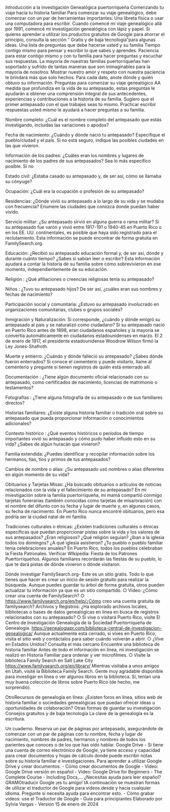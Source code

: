 Introducción a la investigación Genealógica puertorriqueña
Comenzando tu viaje hacia tu historia familiar
Para comenzar su viaje genealógico, debe comenzar con un par de herramientas
importantes:
Una libreta física o usar una computadora para escribir. Cuando comencé mi viaje genealógico allá por 1991, comencé mi investigación genealógica con lápiz y papel. Si quieres aprender a utilizar los productos gratuitos de Google para ahorrar el principio, consulta la sección “ Gratis y de baja tecnología”para algunas ideas.
Una lista de preguntas que debe hacerse usted y su familia
Tiempo contigo mismo para pensar y escribir lo que sabes y aprendes.
Paciencia para estar contigo mismo y con tu familia para hacer preguntas y escuchar sus respuestas. La mayoría de nuestras familias puertorriqueñas han soportado y sufrido de tantas maneras que son inimaginables para la mayoría de nosotros. Mostrar nuestro amor y respeto con nuestra paciencia le brindará más que solo hechos.
Para cada dato, anote dónde y quién obtuvo su información.
Preguntas para comenzar su viaje genealógico
AA medida que profundiza en la vida de su antepasado, estas preguntas le ayudarán a obtener una comprensión integral de sus antecedentes, experiencias y contribuciones a la historia de su familia. Sugiero que el primer antepasado con el que trabajes seas tú mismo. Practicar escribir respuestas usted mismo le ayudará a hacer preguntas a su familia.

Nombre completo: ¿Cuál es el nombre completo del antepasado que estás investigando, incluidas las variaciones o apodos?

Fecha de nacimiento: ¿Cuándo y dónde nació tu antepasado? Especifique el pueblo/ciudad y el país. Si no está seguro, indique las posibles ciudades en las que vivieron.

Información de los padres: ¿Cuáles eran los nombres y lugares de nacimiento de los padres de sus antepasados? Sea lo más específico posible. Si no

Estado civil: ¿Estaba casado su antepasado y, de ser así, cómo se llamaba su cónyuge?

Ocupación: ¿Cuál era la ocupación o profesión de su antepasado?

Residencias: ¿Dónde vivió su antepasado a lo largo de su vida y se mudaba con frecuencia? Enumere las ciudades que conozca donde puedan haber vivido.

Servicio militar: ¿Su antepasado sirvió en alguna guerra o rama militar? Si su antepasado fue varón y vivió entre 1917-191 o 1940-45 en Puerto Rico o en los EE. UU. continentales, es posible que haya sido registrado para el reclutamiento. Esta información se puede encontrar de forma gratuita en FamilySearch.org.

Educación: ¿Recibió su antepasado educación formal y, de ser así, dónde y durante cuánto tiempo? ¿Sabes si sabían leer o escribir? Esta información ayudará a contar la historia de su familia sobre cómo sobrevivieron en ese momento, independientemente de su educación.

Religión : ¿Qué afiliaciones o creencias religiosas tenía su antepasado?

Niños : ¿Tuvo su antepasado hijos? De ser así, ¿cuáles eran sus nombres y fechas de nacimiento?

Participación social y comunitaria: ¿Estuvo su antepasado involucrado en organizaciones comunitarias, clubes o grupos sociales?

Inmigración y Naturalización: Si corresponde, ¿cuándo y dónde emigró su antepasado al país y se naturalizó como ciudadano? Si su antepasado nació en Puerto Rico antes de 1898, eran ciudadanos españoles y la mayoría se convertía automáticamente en ciudadanos estadounidenses en marzo. El 2 de enero de 1917, el presidente estadounidense Woodrow Wilson firmó la Ley Jones-Shafroth.

Muerte y entierro: ¿Cuándo y dónde falleció su antepasado? ¿Sabes dónde fueron enterrados? Si conoce el cementerio y puede visitarlo, llame al cementerio y pregunte si tienen registros de quién está enterrado allí.

Documentación : ¿Tiene algún documento oficial relacionado con su antepasado, como certificados de nacimiento, licencias de matrimonio o testamentos?

Fotografías : ¿Tiene alguna fotografía de su antepasado o de sus familiares directos?

Historias familiares: ¿Existe alguna historia familiar o tradición oral sobre su antepasado que pueda proporcionar información o conocimientos adicionales?

Contexto histórico : ¿Qué eventos históricos o períodos de tiempo importantes vivió su antepasado y cómo pudo haber influido esto en su vida? ¿Sabes de algún huracán que vivieron?

Familia extendida: ¿Puedes identificar y recopilar información sobre los hermanos, tías, tíos y primos de tus antepasados?

Cambios de nombre o alias: ¿Su antepasado usó nombres o alias diferentes en algún momento de su vida?

Obituarios y Tarjetas Misas: ¿Ha buscado obituarios o artículos de noticias relacionados con la vida y el fallecimiento de su antepasado? En mi investigación sobre la familia puertorriqueña, mi mamá compartió conmigo tarjetas funerarias (también conocidas como tarjetas de misa/oración) con el nombre del difunto con su fecha y lugar de muerte y, en algunos casos, su fecha de nacimiento. En Puerto Rico nunca encontré obituarios, pero esa podría ser la ciudad natal de mi familia.

Tradiciones culturales o étnicas: ¿Existen tradiciones culturales o étnicas específicas que puedan proporcionar pistas sobre la vida y los valores de sus antepasados? ¿Eran religiosos? ¿Qué religión seguían? ¿Iban a la iglesia todos los domingos? ¿A qué iglesia asistieron? ¿Tu pueblo o pueblo familiar tenía celebraciones anuales? En Puerto Rico, todos los pueblos celebraban la Fiesta Patronales. Verificar WIkipedia: Fiesta de los Patrones Puertorriqueños. Algunos familiares recordarán las fiestas de su pueblo, lo que te dará pistas de dónde vivieron o dónde visitaron.

Dónde investigar
FamilySearch.org- Este es un sitio gratis. Todo lo que tienes que hacer es crear un inicio de sesión gratuito para realizar la búsqueda. Aunque puedes guardar tu árbol de forma gratuita, otros pueden actualizar tu información ya que es un sitio compartido. ○ Vídeo: ¿Cómo crear una cuenta de FamilySearch? ○ https://www.familysearch.org/en/help/¿Cómo creo una cuenta gratuita de familysearch?
Archivos y Registros: ¿Ha explorado archivos locales, bibliotecas o bases de datos genealógicas en línea en busca de registros relacionados con su antepasado? ○ Si vive o visitará Puerto Rico, visite El Centro de Investigación Genealogía de la Sociedad Puertorriqueña de Genealogía. https://genealogiapr.com/biblioteca-central-de-investigacion-genealogica/ Aunque actualmente está cerrado, si vives en Puerto Rico, visita el sitio web y contáctalos para saber cuándo volverán a abrir.
○ ¿Vive en Estados Unidos? Consulta el más cercano Encuentre una biblioteca de historia familiar Antes de todo el información en línea, mi investigación se realizó en Historia Familiar para ordenar y ver microfilmes. ○ Visite la biblioteca Family Search en Salt Lake City https://www.familysearch.org/en/library/ Mientras visitaba a unos amigos en Utah, visité la Biblioteca Family Search. Gente muy agradable disponible para investigar en línea o ver algunos libros en la biblioteca. Sí, tenían una muy buena colección de libros sobre Puerto Rico (de hecho, me sorprendió).

OtroRecursos de genealogía en línea: ¿Existen foros en línea, sitios web de historia familiar o sociedades genealógicas que puedan ofrecer ideas u oportunidades de colaboración? Otras formas de guardar su investigación
Consejos gratuitos y de baja tecnología
La clave de la genealogía es la escritura.

Un cuaderno. Reserva un par de páginas por antepasado, asegurándote de comenzar con un par de páginas con tu nombre, fecha y lugar de nacimiento, nombres de padres, hermanos y nombres de todos los parientes que conoces o de los que has oído hablar.
Google Drive - Si tiene una cuenta de correo electrónico de Google, ya tiene acceso y capacidad para crear documentos y hojas de cálculo donde puede escribir notas sobre su historia familiar e investigaciones. Para aprender a utilizar Google Drive y crear documentos. - Cómo crear documentos de Google - Vídeo: Google Drive versión en español - Video: Google Drive for Beginners - The Complete Course - Including Docs,...
¿Necesitas ayuda para leer español? GRAMOtraducir Google ¡es tu amigo! tA continuación se muestran formas de utilizar el traductor de Google para vídeos desde y hacia cualquier idioma. Pregunte si necesita ayuda para encontrar esto. - Cómo grabar videos: use el Traductor de Google - Guía para principiantes
Elaborado por Sylvia Vargas - Versión 15 de enero de 2024